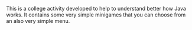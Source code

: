 This is a college activity developed to help to understand better how Java works. It contains some very simple minigames that you can choose from an also very simple menu.
